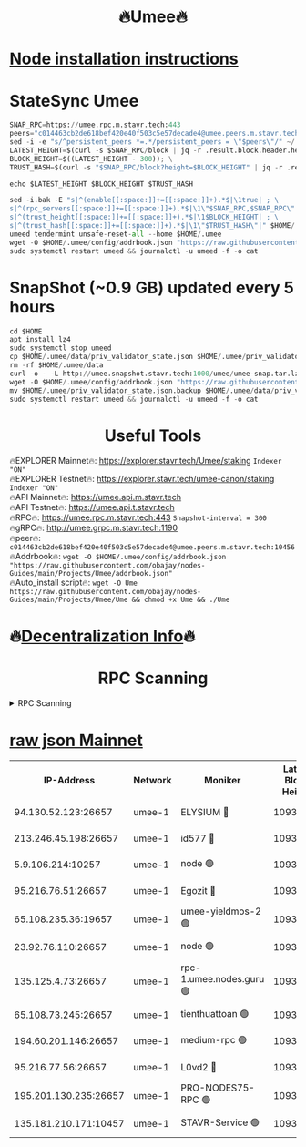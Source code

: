 <h1 align="center"> 🔥Umee🔥</h1>


[Node installation instructions](https://github.com/obajay/nodes-Guides/tree/main/Projects/Umee)
=
# StateSync Umee
```python
SNAP_RPC=https://umee.rpc.m.stavr.tech:443
peers="c014463cb2de618bef420e40f503c5e57decade4@umee.peers.m.stavr.tech:10456"
sed -i -e "s/^persistent_peers *=.*/persistent_peers = \"$peers\"/" ~/.umee/config/config.toml
LATEST_HEIGHT=$(curl -s $SNAP_RPC/block | jq -r .result.block.header.height); \
BLOCK_HEIGHT=$((LATEST_HEIGHT - 300)); \
TRUST_HASH=$(curl -s "$SNAP_RPC/block?height=$BLOCK_HEIGHT" | jq -r .result.block_id.hash)

echo $LATEST_HEIGHT $BLOCK_HEIGHT $TRUST_HASH

sed -i.bak -E "s|^(enable[[:space:]]+=[[:space:]]+).*$|\1true| ; \
s|^(rpc_servers[[:space:]]+=[[:space:]]+).*$|\1\"$SNAP_RPC,$SNAP_RPC\"| ; \
s|^(trust_height[[:space:]]+=[[:space:]]+).*$|\1$BLOCK_HEIGHT| ; \
s|^(trust_hash[[:space:]]+=[[:space:]]+).*$|\1\"$TRUST_HASH\"|" $HOME/.umee/config/config.toml
umeed tendermint unsafe-reset-all --home $HOME/.umee
wget -O $HOME/.umee/config/addrbook.json "https://raw.githubusercontent.com/obajay/nodes-Guides/main/Projects/Umee/addrbook.json"
sudo systemctl restart umeed && journalctl -u umeed -f -o cat
```
# SnapShot (~0.9 GB) updated every 5 hours
```python
cd $HOME
apt install lz4
sudo systemctl stop umeed
cp $HOME/.umee/data/priv_validator_state.json $HOME/.umee/priv_validator_state.json.backup
rm -rf $HOME/.umee/data
curl -o - -L http://umee.snapshot.stavr.tech:1000/umee/umee-snap.tar.lz4 | lz4 -c -d - | tar -x -C $HOME/.umee --strip-components 2
wget -O $HOME/.umee/config/addrbook.json "https://raw.githubusercontent.com/obajay/nodes-Guides/main/Projects/Umee/addrbook.json"
mv $HOME/.umee/priv_validator_state.json.backup $HOME/.umee/data/priv_validator_state.json
sudo systemctl restart umeed && journalctl -u umeed -f -o cat
```
 <h1 align="center"> Useful Tools</h1>

🔥EXPLORER Mainnet🔥:      https://explorer.stavr.tech/Umee/staking             `Indexer "ON"` \
🔥EXPLORER Testnet🔥:        https://explorer.stavr.tech/umee-canon/staking      `Indexer "ON"` \
🔥API Mainnet🔥:                   https://umee.api.m.stavr.tech \
🔥API Testnet🔥:                     https://umee.api.t.stavr.tech \
🔥RPC🔥:                           https://umee.rpc.m.stavr.tech:443                     `Snapshot-interval = 300` \
🔥gRPC🔥:                              http://umee.grpc.m.stavr.tech:1190 \
🔥peer🔥:                     `c014463cb2de618bef420e40f503c5e57decade4@umee.peers.m.stavr.tech:10456` \
🔥Addrbook🔥:    ```wget -O $HOME/.umee/config/addrbook.json "https://raw.githubusercontent.com/obajay/nodes-Guides/main/Projects/Umee/addrbook.json"``` \
🔥Auto_install script🔥: ```wget -O Ume https://raw.githubusercontent.com/obajay/nodes-Guides/main/Projects/Umee/Ume && chmod +x Ume && ./Ume```

🔥[Decentralization Info](https://github.com/obajay/StateSync-snapshots/tree/main/Projects/Umee/Decentralization)🔥
=

<h1 align="center"> RPC Scanning</h1>

<details>
<summary>RPC Scanning</summary>

<h2 align="center"> We scan nodes in real time every 4 hours. And we provide the final result of RPC endpoints.
We cannot influence the operation of these nodes in any way. </h2>


```python
If Voting Power is higher than 0 --> then the Node is a validator of the network and may be subject to attack and be a potential threat to the chain.
```
```python
We marked such validators with a red symbol
```

</details>

[raw json Mainnet](https://rpc-check.umeem.stavr.tech/umeem/rpc-umeem-result.json)
=



<table><tr><th>IP-Address</th><th>Network</th><th>Moniker</th><th>Latest Block Height</th><th>Earliest Block Height</th><th>Catching Up</th><th>Tx Index</th><th>Voting Power</th><th>Scan Time</th></tr><tr><td>94.130.52.123:26657</td><td>umee-1</td><td>ELYSIUM 🔴</td><td>10936971</td><td>3216011</td><td>False</td><td>on</td><td>23171290</td><td>2024-03-09T04:29:11.653146502UTC</td></tr><tr><td>213.246.45.198:26657</td><td>umee-1</td><td>id577 🔴</td><td>10936959</td><td>7100001</td><td>False</td><td>on</td><td>35124365</td><td>2024-03-09T04:27:58.478401475UTC</td></tr><tr><td>5.9.106.214:10257</td><td>umee-1</td><td>node 🟢</td><td>10936968</td><td>7942001</td><td>False</td><td>on</td><td>0</td><td>2024-03-09T04:28:50.653969040UTC</td></tr><tr><td>95.216.76.51:26657</td><td>umee-1</td><td>Egozit 🔴</td><td>10936971</td><td>8262001</td><td>False</td><td>off</td><td>38718247</td><td>2024-03-09T04:29:11.387060511UTC</td></tr><tr><td>65.108.235.36:19657</td><td>umee-1</td><td>umee-yieldmos-2 🟢</td><td>10936951</td><td>9575548</td><td>False</td><td>on</td><td>0</td><td>2024-03-09T04:27:13.336615639UTC</td></tr><tr><td>23.92.76.110:26657</td><td>umee-1</td><td>node 🟢</td><td>10936978</td><td>10526001</td><td>False</td><td>on</td><td>0</td><td>2024-03-09T04:29:51.920788197UTC</td></tr><tr><td>135.125.4.73:26657</td><td>umee-1</td><td>rpc-1.umee.nodes.guru 🟢</td><td>10936971</td><td>10691018</td><td>False</td><td>on</td><td>0</td><td>2024-03-09T04:29:11.885661106UTC</td></tr><tr><td>65.108.73.245:26657</td><td>umee-1</td><td>tienthuattoan 🟢</td><td>10936963</td><td>10787155</td><td>False</td><td>on</td><td>0</td><td>2024-03-09T04:28:21.684427528UTC</td></tr><tr><td>194.60.201.146:26657</td><td>umee-1</td><td>medium-rpc 🟢</td><td>10936960</td><td>10823243</td><td>False</td><td>on</td><td>0</td><td>2024-03-09T04:28:04.994097654UTC</td></tr><tr><td>95.216.77.56:26657</td><td>umee-1</td><td>L0vd2 🔴</td><td>10936975</td><td>10836975</td><td>False</td><td>off</td><td>38461329</td><td>2024-03-09T04:29:30.831416134UTC</td></tr><tr><td>195.201.130.235:26657</td><td>umee-1</td><td>PRO-NODES75-RPC 🟢</td><td>10936967</td><td>10881705</td><td>False</td><td>on</td><td>0</td><td>2024-03-09T04:28:48.386032369UTC</td></tr><tr><td>135.181.210.171:10457</td><td>umee-1</td><td>STAVR-Service 🟢</td><td>10936972</td><td>10936610</td><td>False</td><td>on</td><td>0</td><td>2024-03-09T04:29:18.291416848UTC</td></tr></table>
